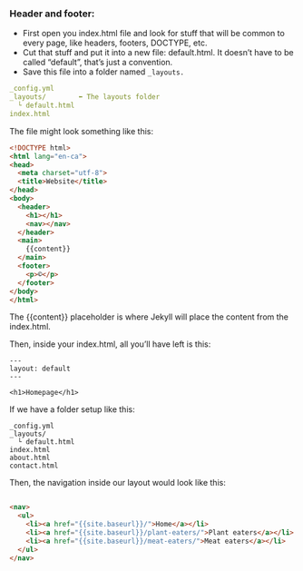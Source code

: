 
### Header and footer:
- First open you index.html file and look for stuff that will be common to every page, like headers, footers, DOCTYPE, etc.
- Cut that stuff and put it into a new file: default.html. It doesn’t have to be called “default”, that’s just a convention.
- Save this file into a folder named `_layouts.`

```yaml
_config.yml
_layouts/        ⬅︎ The layouts folder
  └ default.html
index.html
```
The file might look something like this:

```html
<!DOCTYPE html>
<html lang="en-ca">
<head>
  <meta charset="utf-8">
  <title>Website</title>
</head>
<body>
  <header>
    <h1></h1>
    <nav></nav>
  </header>
  <main>
    {{content}}
  </main>
  <footer>
    <p>©</p>
  </footer>
</body>
</html>
```


The {{content}} placeholder is where Jekyll will place the content from the index.html.

Then, inside your index.html, all you’ll have left is this:

```
---
layout: default
---

<h1>Homepage</h1>
```


If we have a folder setup like this:

```
_config.yml
_layouts/
  └ default.html
index.html
about.html
contact.html
```

Then, the navigation inside our layout would look like this:
```html

<nav>
  <ul>
    <li><a href="{{site.baseurl}}/">Home</a></li>
    <li><a href="{{site.baseurl}}/plant-eaters/">Plant eaters</a></li>
    <li><a href="{{site.baseurl}}/meat-eaters/">Meat eaters</a></li>
  </ul>
</nav>
```
